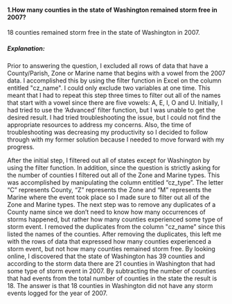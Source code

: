 #### 1.How many counties in the state of Washington remained storm free in 2007?

18 counties remained storm free in the state of Washington in 2007.

##### Explanation:
Prior to answering the question, I excluded all rows of data that have a County/Parish, Zone or Marine name that begins with a vowel from the 2007 data. I accomplished this by using the filter function in Excel on the column entitled "cz_name". I could only exclude two variables at one time. This meant that I had to repeat this step three times to filter out all of the names that start with a vowel since there are five vowels: A, E, I, O and U. Initially, I had tried to use the ‘Advanced’ filter function, but I was unable to get the desired result. I had tried troubleshooting the issue, but I could not find the appropriate resources to address my concerns. Also, the time of troubleshooting was decreasing my productivity so I decided to follow through with my former solution because I needed to move forward with my progress.

After the initial step, I filtered out all of states except for Washington by using the filter function. In addition, since the question is strictly asking for the number of counties I filtered out all of the Zone and Marine types. This was accomplished by manipulating the column entitled “cz_type”. The letter “C” represents County, “Z” represents the Zone and “M” represents the Marine where the event took place so I made sure to filter out all of the Zone and Marine types. The next step was to remove any duplicates of a County name since we don’t need to know how many occurrences of storms happened, but rather how many counties experienced some type of storm event. I removed the duplicates from the column "cz_name" since this listed the names of the counties. After removing the duplicates, this left me with the rows of data that expressed how many counties experienced a storm event, but not how many counties remained storm free. By looking online, I discovered that the state of Washington has 39 counties and according to the storm data there are 21 counties in Washington that had some type of storm event in 2007. By subtracting the number of counties that had events from the total number of counties in the state the result is 18. The answer is that 18 counties in Washington did not have any storm events logged for the year of 2007.
